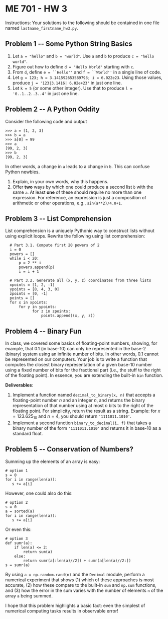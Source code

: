 # ME 701 - HW 3

Instructions:  Your solutions to the following should be contained in
one file named `lastname_firstname_hw3.py`.


## Problem 1 -- Some Python String Basics


1. Let `a = "hello"` and `b = "world"`.  Use 
   `a` and `b` to produce `c = "hello world"`.
2. Figure out how to define `d = 'Hello World'` starting with `c`.
3. From `d`, define `e = ``Hello''` and `f = ``World''`
   in a single line of code.
4. Let  `g = 123; h = 3.141592653589793; i = 6.022e23`.  Using those 
   values, produce `j = '123|3.1416| 6.02e+23'` in just one line.
5. Let `k = 5` (or some other integer).  Use that to produce 
   `l =  '0..1..2..3..4'` in just one line.

## Problem 2 -- A Python Oddity

Consider the following code and output
```
>>> a = [1, 2, 3]
>>> b = a
>>> a[0] = 99
>>> a
[99, 2, 3]
>>> b
[99, 2, 3]
```

In other words, a change in `a` leads to
a change in `b`.  This can confuse Python
newbies.

1. Explain, in your own words, why this happens.
2. Offer **two** ways by which one could produce a second list `b` with the same 
   `a`.  At least **one** of these should require no more than one 
   expression.  For reference, an expression is just a composition of 
   arithmetic or other operations, e.g., `sin(a**2)/4.0+1`.

## Problem 3 -- List Comprehension

List comprehension is a uniquely Pythonic way to construct lists
without using explicit loops.  Rewrite the following using list 
comprehension:

```
  # Part 3.1. Compute first 20 powers of 2
  i = 0
  powers = []
  while i < 20:
      p = 2 ** i
      powers.append(p)
      i = i + 1
```

```
  # Part 3.2. Generate all (x, y, z) coordinates from three lists
  xpoints = [1, 2, -1]
  ypoints = [8, 4, 3, 0]
  zpoints = [0, -1]
  points = []
  for x in xpoints:
      for y in ypoints:
	        for z in zpoints:
	            points.append((x, y, z))
```

 
## Problem 4 -- Binary Fun

In class, we covered some basics of floating-point numbers, showing,
for example, that $0.1$ (in base-10) can only be represented 
in the base-2 (binary) system using an infinite number of bits.
In other words, $0.1$ cannot be represented on our computers.  Your 
job is to write a function that computes the closest binary
representation of a given base-10 number using a fixed number of 
bits for the fractional part (i.e., the stuff to the right of 
the floating point).  In essence, you are extending 
the built-in `bin` function. 

**Deliverables**:

 1.    Implement a function named `decimal_to_binary(x, n)` 
       that accepts a floating-point number $n$ and an integer 
       $n$, and returns the binary representation of that 
       number using at most $n$ bits to the right of the 
       floating point.  For simplicity, return the 
       result as a string.  Example: for $x = 123.625_{10}$ and $n = 4$, you 
       should return `'1111011.1010'`. 
 2.    Implement a second function `binary_to_decimal(i, f)` that 
       takes a binary number of the form  `'1111011.1010'` and returns
       it in base-10 as a standard float.


## Problem 5 -- Conservation of Numbers?

Summing up the elements of an array is easy:

```
# option 1
s = 0
for i in range(len(a)):
   s += a[i]
```

However, one could also do this:

```
# option 2
s = 0
a = sorted(a)
for i in range(len(a)):
   s += a[i]
```

Or even this:

```
# option 3
def sumr(a):
    if len(a) <= 2:
        return sum(a)
    else:
        return sumr(a[:len(a)//2]) + sumr(a[len(a)//2:])
s = sumr(a)
```

By using `a = np.random.rand(n)` and the `Decimal` module, perform a 
numerical experiment that shows (1) which of these approaches is 
most accurate, (2) how these compare to the built-in `sum` and `np.sum` 
functions, and (3) how the error in the sum varies with the number of 
elements `n` of the array `a` being summed.

I hope that this problem highlights a basic fact: even the 
simplest of numerical computing tasks results in observable error!

